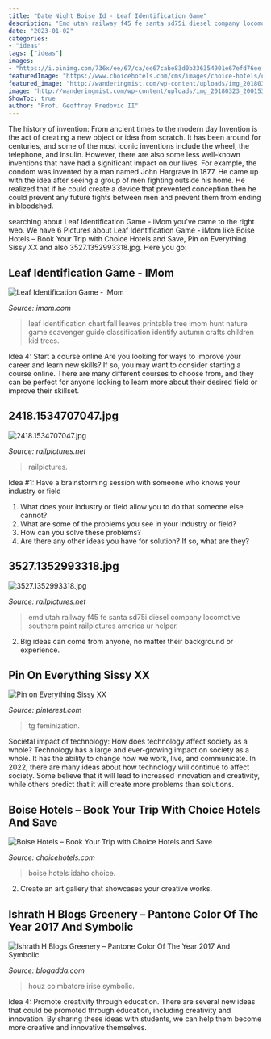 ```yaml
---
title: "Date Night Boise Id - Leaf Identification Game"
description: "Emd utah railway f45 fe santa sd75i diesel company locomotive southern paint railpictures america ur helper"
date: "2023-01-02"
categories:
- "ideas"
tags: ["ideas"]
images:
- "https://i.pinimg.com/736x/ee/67/ca/ee67cabe83d0b336354901e67efd76ee.jpg"
featuredImage: "https://www.choicehotels.com/cms/images/choice-hotels/citys/421636-Boise/421636-Boise.jpg"
featured_image: "http://wanderingmist.com/wp-content/uploads/img_20180323_2001533244422521880301338-768x1024.jpg"
image: "http://wanderingmist.com/wp-content/uploads/img_20180323_2001533244422521880301338-768x1024.jpg"
ShowToc: true
author: "Prof. Geoffrey Predovic II"
---
```



The history of invention: From ancient times to the modern day
Invention is the act of creating a new object or idea from scratch. It has been around for centuries, and some of the most iconic inventions include the wheel, the telephone, and insulin. However, there are also some less well-known inventions that have had a significant impact on our lives. For example, the condom was invented by a man named John Hargrave in 1877. He came up with the idea after seeing a group of men fighting outside his home. He realized that if he could create a device that prevented conception then he could prevent any future fights between men and prevent them from ending in bloodshed.

	

		
searching about Leaf Identification Game - iMom you've came to the right web. We have 6 Pictures about Leaf Identification Game - iMom like Boise Hotels – Book Your Trip with Choice Hotels and Save, Pin on Everything Sissy XX and also 3527.1352993318.jpg. Here you go:
		
    
## Leaf Identification Game - IMom

<img loading=lazy src="https://www.imom.com/wp-content/uploads/2014/10/leaf-identification-guide-600.jpg" onerror="this.onerror=null;this.src='https://tse3.mm.bing.net/th?id=OIP.WUgOp278pnJCT5JWb8WH-gHaHa&amp;pid=15.1';" alt="Leaf Identification Game - iMom">

_Source: imom.com_

>leaf identification chart fall leaves printable tree imom hunt nature game scavenger guide classification identify autumn crafts children kid trees. 

	

Idea 4: Start a course online
Are you looking for ways to improve your career and learn new skills? If so, you may want to consider starting a course online. There are many different courses to choose from, and they can be perfect for anyone looking to learn more about their desired field or improve their skillset.

    
## 2418.1534707047.jpg

<img loading=lazy src="https://www.railpictures.net/images/d2/4/1/8/2418.1534707047.jpg" onerror="this.onerror=null;this.src='https://tse3.mm.bing.net/th?id=OIP.AfnUqqgoXHyY42w2YaM6JAHaE-&amp;pid=15.1';" alt="2418.1534707047.jpg">

_Source: railpictures.net_

>railpictures. 

	

Idea #1: Have a brainstorming session with someone who knows your industry or field
1. What does your industry or field allow you to do that someone else cannot? 
2. What are some of the problems you see in your industry or field? 
3. How can you solve these problems? 
4. Are there any other ideas you have for solution? If so, what are they?

    
## 3527.1352993318.jpg

<img loading=lazy src="https://www.railpictures.net/images/d1/5/2/7/3527.1352993318.jpg" onerror="this.onerror=null;this.src='https://tse2.mm.bing.net/th?id=OIP.691EHo-wVhK2A9CPkkprMwHaFQ&amp;pid=15.1';" alt="3527.1352993318.jpg">

_Source: railpictures.net_

>emd utah railway f45 fe santa sd75i diesel company locomotive southern paint railpictures america ur helper. 

	

2. Big ideas can come from anyone, no matter their background or experience.

    
## Pin On Everything Sissy XX

<img loading=lazy src="https://i.pinimg.com/736x/ee/67/ca/ee67cabe83d0b336354901e67efd76ee.jpg" onerror="this.onerror=null;this.src='https://tse4.mm.bing.net/th?id=OIP.CG2dn_gNy3DSgE-_i7H9QAHaIy&amp;pid=15.1';" alt="Pin on Everything Sissy XX">

_Source: pinterest.com_

>tg feminization. 

	

Societal impact of technology: How does technology affect society as a whole?
Technology has a large and ever-growing impact on society as a whole. It has the ability to change how we work, live, and communicate. In 2022, there are many ideas about how technology will continue to affect society. Some believe that it will lead to increased innovation and creativity, while others predict that it will create more problems than solutions.

    
## Boise Hotels – Book Your Trip With Choice Hotels And Save

<img loading=lazy src="https://www.choicehotels.com/cms/images/choice-hotels/citys/421636-Boise/421636-Boise.jpg" onerror="this.onerror=null;this.src='https://tse1.mm.bing.net/th?id=OIP.Zzn1_s_Jn7TzcM74kHU8LQHaEs&amp;pid=15.1';" alt="Boise Hotels – Book Your Trip with Choice Hotels and Save">

_Source: choicehotels.com_

>boise hotels idaho choice. 

	

2. Create an art gallery that showcases your creative works.

    
## Ishrath H Blogs Greenery – Pantone Color Of The Year 2017 And Symbolic

<img loading=lazy src="http://wanderingmist.com/wp-content/uploads/img_20180323_2001533244422521880301338-768x1024.jpg" onerror="this.onerror=null;this.src='https://tse4.mm.bing.net/th?id=OIP.nqL9V7g0sHxkcDHnSfQxcAHaJ4&amp;pid=15.1';" alt="Ishrath H Blogs Greenery – Pantone Color Of The Year 2017 And Symbolic">

_Source: blogadda.com_

>houz coimbatore irise symbolic. 

	

Idea 4: Promote creativity through education.
There are several new ideas that could be promoted through education, including creativity and innovation. By sharing these ideas with students, we can help them become more creative and innovative themselves.


